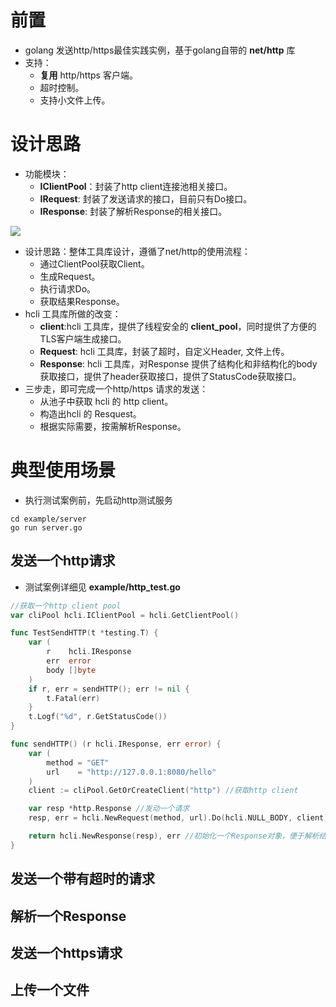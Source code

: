 # 前置
- golang 发送http/https最佳实践实例，基于golang自带的 **net/http** 库
- 支持： 
   - **复用** http/https 客户端。
   - 超时控制。
   - 支持小文件上传。
# 设计思路

- 功能模块：
   - **IClientPool**：封装了http client连接池相关接口。
   - **IRequest**: 封装了发送请求的接口，目前只有Do接口。
   - **IResponse**: 封装了解析Response的相关接口。

![](https://cdn.nlark.com/yuque/0/2022/jpeg/2172986/1667227641258-9755d472-e088-4621-ab75-3251281c1732.jpeg)

- 设计思路：整体工具库设计，遵循了net/http的使用流程：
   - 通过ClientPool获取Client。
   - 生成Request。
   - 执行请求Do。
   - 获取结果Response。
- hcli 工具库所做的改变：
   - **client**:hcli 工具库，提供了线程安全的 **client_pool**，同时提供了方便的TLS客户端生成接口。
   - **Request**: hcli 工具库，封装了超时，自定义Header, 文件上传。
   - **Response**: hcli 工具库，对Response 提供了结构化和非结构化的body获取接口，提供了header获取接口，提供了StatusCode获取接口。
- 三步走，即可完成一个http/https 请求的发送：
   - 从池子中获取 hcli 的 http client。
   - 构造出hcli 的 Resquest。
   - 根据实际需要，按需解析Response。
# 典型使用场景

- 执行测试案例前，先启动http测试服务
```
cd example/server
go run server.go
```
## 发送一个http请求

- 测试案例详细见 **example/http_test.go**
```go
//获取一个http client pool
var cliPool hcli.IClientPool = hcli.GetClientPool()

func TestSendHTTP(t *testing.T) {
    var (
        r    hcli.IResponse
        err  error
        body []byte
    )
    if r, err = sendHTTP(); err != nil {
        t.Fatal(err)
    }
    t.Logf("%d", r.GetStatusCode())
}

func sendHTTP() (r hcli.IResponse, err error) {
    var (
        method = "GET"
        url    = "http://127.0.0.1:8080/hello"
    )
    client := cliPool.GetOrCreateClient("http") //获取http client

    var resp *http.Response //发动一个请求
    resp, err = hcli.NewRequest(method, url).Do(hcli.NULL_BODY, client)

    return hcli.NewResponse(resp), err //初始化一个Response对象，便于解析结果
}
```
## 发送一个带有超时的请求
## 解析一个Response
## 发送一个https请求
## 上传一个文件

